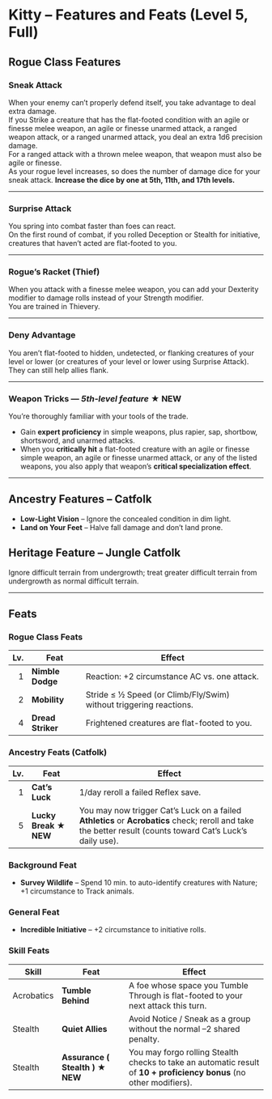 # Kitty – Features and Feats (Level 5, Full)

## Rogue Class Features
### Sneak Attack
When your enemy can’t properly defend itself, you take advantage to deal extra damage.  
If you Strike a creature that has the flat-footed condition with an agile or finesse melee weapon, an agile or finesse unarmed attack, a ranged weapon attack, or a ranged unarmed attack, you deal an extra 1d6 precision damage.  
For a ranged attack with a thrown melee weapon, that weapon must also be agile or finesse.  
As your rogue level increases, so does the number of damage dice for your sneak attack. **Increase the dice by one at 5th, 11th, and 17th levels.**

---

### Surprise Attack
You spring into combat faster than foes can react.  
On the first round of combat, if you rolled Deception or Stealth for initiative, creatures that haven’t acted are flat-footed to you.

---

### Rogue’s Racket (Thief)
When you attack with a finesse melee weapon, you can add your Dexterity modifier to damage rolls instead of your Strength modifier.  
You are trained in Thievery.

---

### Deny Advantage
You aren’t flat-footed to hidden, undetected, or flanking creatures of your level or lower (or creatures of your level or lower using Surprise Attack). They can still help allies flank.

---

### Weapon Tricks — *5th-level feature* ★ **NEW**
You’re thoroughly familiar with your tools of the trade.  
* Gain **expert proficiency** in simple weapons, plus rapier, sap, shortbow, shortsword, and unarmed attacks.  
* When you **critically hit** a flat-footed creature with an agile or finesse simple weapon, an agile or finesse unarmed attack, or any of the listed weapons, you also apply that weapon’s **critical specialization effect**.

---

## Ancestry Features – Catfolk
- **Low-Light Vision** – Ignore the concealed condition in dim light.  
- **Land on Your Feet** – Halve fall damage and don’t land prone.

## Heritage Feature – Jungle Catfolk
Ignore difficult terrain from undergrowth; treat greater difficult terrain from undergrowth as normal difficult terrain.

---

## Feats

### Rogue Class Feats
| Lv. | Feat | Effect |
|----:|------|--------|
| 1 | **Nimble Dodge** | Reaction: +2 circumstance AC vs. one attack. |
| 2 | **Mobility** | Stride ≤ ½ Speed (or Climb/Fly/Swim) without triggering reactions. |
| 4 | **Dread Striker** | Frightened creatures are flat-footed to you. |

### Ancestry Feats (Catfolk)
| Lv. | Feat | Effect |
|----:|------|--------|
| 1 | **Cat’s Luck** | 1/day reroll a failed Reflex save. |
| 5 | **Lucky Break** ★ **NEW** | You may now trigger Cat’s Luck on a failed **Athletics** or **Acrobatics** check; reroll and take the better result (counts toward Cat’s Luck’s daily use). |

### Background Feat
- **Survey Wildlife** – Spend 10 min. to auto-identify creatures with Nature; +1 circumstance to Track animals.

### General Feat
- **Incredible Initiative** – +2 circumstance to initiative rolls.

### Skill Feats
| Skill | Feat | Effect |
|-------|------|--------|
| Acrobatics | **Tumble Behind** | A foe whose space you Tumble Through is flat-footed to your next attack this turn. |
| Stealth | **Quiet Allies** | Avoid Notice / Sneak as a group without the normal –2 shared penalty. |
| Stealth | **Assurance ( Stealth )** ★ **NEW** | You may forgo rolling Stealth checks to take an automatic result of **10 + proficiency bonus** (no other modifiers). |
